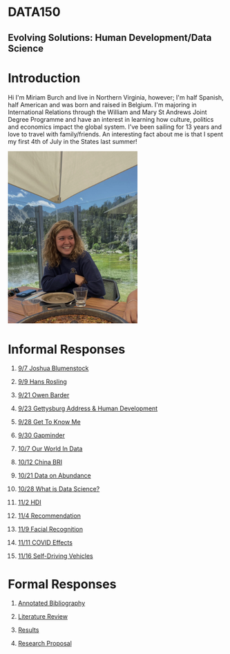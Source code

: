 # DATA150

## Evolving Solutions: Human Development/Data Science


# Introduction 

Hi I'm Miriam Burch and live in Northern Virginia, however; I'm half Spanish, half American and was born and raised in Belgium.  I'm majoring in International Relations through the William and Mary St Andrews Joint Degree Programme and have an interest in learning how culture, politics and economics impact the global system.  I've been sailing for 13 years and love to travel with family/friends.  An interesting fact about me is that I spent my first 4th of July in the States last summer!
 
<img src= "IMG_2107.jpeg" width=300>

#  Informal Responses

1. [9/7 Joshua Blumenstock](blumenstock.md)

2. [9/9 Hans Rosling](hansrosling.md)

3. [9/21 Owen Barder](owenbarder.md)

4. [9/23 Gettysburg Address & Human Development](humandevelopment.md)

5. [9/28 Get To Know Me](gettoknowme.md)

6. [9/30 Gapminder](gapminderessay.md)

7. [10/7 Our World In Data](ourworldindataessay.md)

8. [10/12 China BRI](chinasplan.md)

9. [10/21 Data on Abundance](dataonabundance.md)

10. [10/28 What is Data Science?](1028essay.md)

11. [11/2 HDI](112essay.md)

12. [11/4 Recommendation](114essay.md)

14. [11/9 Facial Recognition](119essay.md)

15. [11/11 COVID Effects](1111essay.md)

16. [11/16 Self-Driving Vehicles](1116essay.md)

# Formal Responses

1. [Annotated Bibliography](annotatedbibliography.md)

2. [Literature Review](literaturereview.md) 

3. [Results](results.html)

4. [Research Proposal](researchproposal.html)



